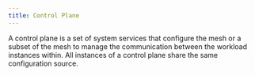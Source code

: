 ```yaml
---
title: Control Plane
---
```


A control plane is a set of system services that configure the mesh or a subset of
the mesh to manage the communication between the workload instances within.
All instances of a control plane share the same configuration source.
